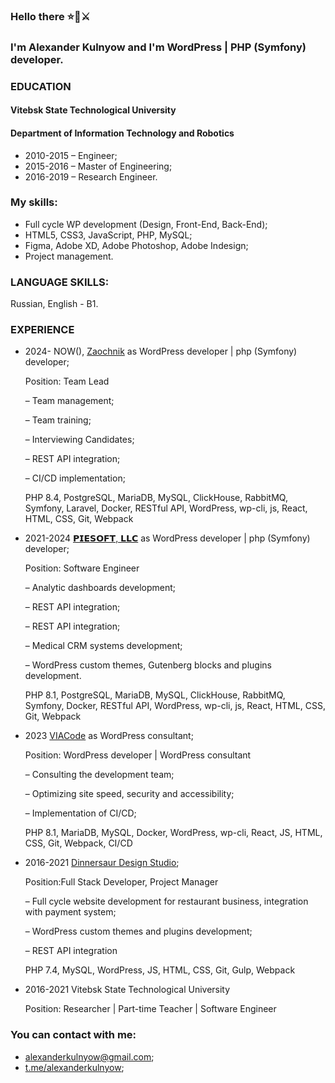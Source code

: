 
### Hello there ⭐🧔⚔️
### I'm Alexander Kulnyow and I'm WordPress | PHP (Symfony) developer.

### EDUCATION
#### Vitebsk State Technological University
#### Department of Information Technology and Robotics
- 2010-2015 – Engineer;
- 2015-2016 – Master of Engineering;
- 2016-2019 – Research Engineer.

### My skills:
- Full cycle WP development (Design, Front-End, Back-End);
- HTML5, CSS3, JavaScript, PHP, MySQL;
- Figma, Adobe XD, Adobe Photoshop, Adobe Indesign;
- Project management.

### LANGUAGE SKILLS:
Russian, English - B1.

### EXPERIENCE

- 2024- NOW(), [Zaochnik](https://www.linkedin.com/company/zaochnik) as WordPress developer | php (Symfony) developer;

  Position: Team Lead
  
  – Team management;
  
  – Team training;
  
  – Interviewing Candidates;
  
  – REST API integration;
  
  – CI/CD implementation;
      
  PHP 8.4, PostgreSQL, MariaDB, MySQL, ClickHouse, RabbitMQ, Symfony, Laravel, Docker, RESTful API, WordPress, wp-cli, js, React, HTML, CSS, Git, Webpack

- 2021-2024 [𝗣𝗜𝗘𝗦𝗢𝗙𝗧, 𝗟𝗟𝗖](https://piesoft.us) as WordPress developer | php (Symfony) developer;

  Position: Software Engineer
  
  – Analytic dashboards development;
  
  – REST API integration;
  
  – REST API integration;
  
  – Medical CRM systems development;
  
  – WordPress custom themes, Gutenberg blocks and plugins development.
  
    PHP 8.1, PostgreSQL, MariaDB, MySQL, ClickHouse, RabbitMQ, Symfony, Docker, RESTful API, WordPress, wp-cli, js, React, HTML, CSS, Git, Webpack


- 2023 [VIACode](https://viacode.com) as WordPress consultant;

  Position: WordPress developer | WordPress consultant
  
  – Сonsulting the development team;
  
  – Optimizing site speed, security and accessibility;
  
  – Implementation of CI/CD;
  
  PHP 8.1, MariaDB, MySQL, Docker, WordPress, wp-cli, React, JS, HTML, CSS, Git, Webpack, CI/CD

- 2016-2021 [Dinnersaur Design Studio](https://dds.by);

  Position:Full Stack Developer, Project Manager
  
  – Full cycle website development for restaurant business, integration with payment system;
  
  – WordPress custom themes and plugins development;
  
  – REST API integration
  
  PHP 7.4, MySQL, WordPress, JS, HTML, CSS, Git, Gulp, Webpack
  
- 2016-2021 Vitebsk State Technological University
  
  Position: Researcher | Part-time Teacher | Software Engineer
  

### You can contact with me:
- [alexanderkulnyow@gmail.com](mailto:alexanderkulnyow@gmail.com);
- [t.me/alexanderkulnyow](https://t.me/alexanderkulnyow);

<!--
**alexanderkulnyow/alexanderkulnyow** is a ✨ _special_ ✨ repository because its `README.md` (this file) appears on your GitHub profile.

Here are some ideas to get you started:

- 🔭 I’m currently working on ...
- 🌱 I’m currently learning ...
- 👯 I’m looking to collaborate on ...
- 🤔 I’m looking for help with ...
- 💬 Ask me about ...
- 📫 How to reach me: ...
- 😄 Pronouns: ...
- ⚡ Fun fact: ...
-->
